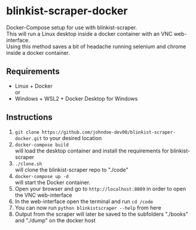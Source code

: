 # blinkist-scraper-docker
Docker-Compose setup for use with blinkist-scraper.  
This will run a Linux desktop inside a docker container with an VNC web-interface.  
Using this method saves a bit of headache running selenium and chrome inside a docker container.

## Requirements
* Linux + Docker  
or  
* Windows + WSL2 + Docker Desktop for Windows

## Instructions
1. `git clone https://github.com/johndoe-dev00/blinkist-scraper-docker.git` to your desired location
2. `docker-compose build`  
will load the desktop container and install the requirements for blinkist-scraper
3. `./clone.sh`  
will clone the blinkist-scraper repo to "./code"
4. `docker-compose up -d`  
will start the Docker container. 
5. Open your browser and go to `http://localhost:8089` in order to open the VNC web-interface
6. In the web-interface open the terminal and run `cd /code`
7. You can now run `python blinkistscraper --help` from here
8. Output from the scraper will later be saved to the subfolders "./books" and "./dump" on the docker host
